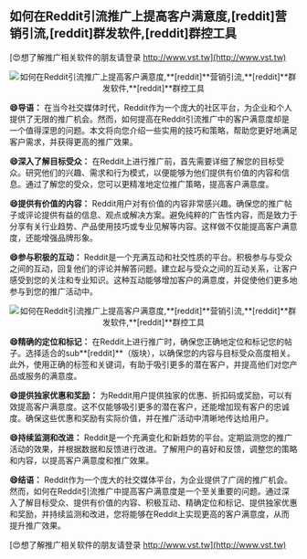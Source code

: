 ## **如何在Reddit引流推广上提高客户满意度,**[reddit]**营销引流,**[reddit]**群发软件,**[reddit]**群控工具**

[😍想了解推广相关软件的朋友请登录 http://www.vst.tw](http://www.vst.tw)

 <center><img src="https://vst.tw/MP4/tuiguang/png/4.png" alt="如何在Reddit引流推广上提高客户满意度,**[reddit]**营销引流,**[reddit]**群发软件,**[reddit]**群控工具"></center>

**😄导语：**
在当今社交媒体时代，Reddit作为一个庞大的社区平台，为企业和个人提供了无限的推广机会。然而，如何提高在Reddit引流推广中的客户满意度却是一个值得深思的问题。本文将向您介绍一些实用的技巧和策略，帮助您更好地满足客户需求，并获得更高的推广效果。

**😄深入了解目标受众：**
在Reddit上进行推广前，首先需要详细了解您的目标受众。研究他们的兴趣、需求和行为模式，以便能够为他们提供有价值的内容和信息。通过了解您的受众，您可以更精准地定位推广策略，提高客户满意度。

**😄提供有价值的内容：**
Reddit用户对有价值的内容非常感兴趣。确保您的推广帖子或评论提供有益的信息、观点或解决方案。避免纯粹的广告性内容，而是致力于分享有关行业趋势、产品使用技巧或专业见解等内容。这样做不仅能提高客户满意度，还能增强品牌形象。

**😄参与积极的互动：**
Reddit是一个充满互动和社交性质的平台。积极参与与受众之间的互动，回复他们的评论并解答问题。建立起与受众之间的互动关系，让客户感受到您的关注和专业知识。这种互动能够增加客户的满意度，并促使他们更多地参与到您的推广活动中。

 <center><img src="https://vst.tw/MP4/tuiguang/png/8.png" alt="如何在Reddit引流推广上提高客户满意度,**[reddit]**营销引流,**[reddit]**群发软件,**[reddit]**群控工具"></center>

**😄精确的定位和标记：**
在Reddit上进行推广时，确保您正确地定位和标记您的帖子。选择适合的sub**[reddit]**（版块），以确保您的内容与目标受众高度相关。此外，使用正确的标签和关键词，有助于吸引更多的潜在客户，并提高他们对您产品或服务的满意度。

**😄提供独家优惠和奖励：**
为Reddit用户提供独家的优惠、折扣码或奖励，可以有效提高客户满意度。这不仅能够吸引更多的潜在客户，还能增加现有客户的忠诚度。确保这些优惠和奖励有实际价值，并在推广活动中清晰地传达给用户。

**😄持续监测和改进：**
Reddit是一个充满变化和新趋势的平台。定期监测您的推广活动的效果，并根据数据和反馈进行改进。了解用户的喜好和反馈，调整您的策略和内容，以提高客户满意度和推广效果。

**😄结语：**
Reddit作为一个庞大的社交媒体平台，为企业提供了广阔的推广机会。然而，如何在Reddit引流推广中提高客户满意度是一个至关重要的问题。通过深入了解目标受众、提供有价值的内容、积极互动、精确定位和标记、提供独家优惠和奖励，并持续监测和改进，您将能够在Reddit上实现更高的客户满意度，从而提升推广效果。

[😍想了解推广相关软件的朋友请登录 http://www.vst.tw](http://www.vst.tw)



